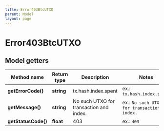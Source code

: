 ```yaml
---
title: Error403BtcUTXO
parent: Model
layout: page
---
```


# Error403BtcUTXO

## Model getters

Method name | Return type | Description | Notes
------------ | ------------- | ------------- | -------------
**getErrorCode()** | **string** | tx.hash.index.spent | ex.: `tx.hash.index.spent`
**getMessage()** | **string** | No such UTXO for transaction and index. | ex.: `No such UTXO for transaction and index.`
**getStatusCode()** | **float** | 403 | ex.: `403`


